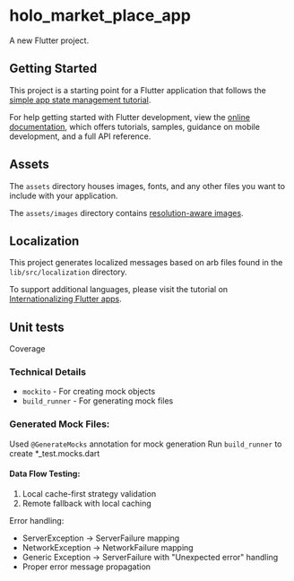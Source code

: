 # holo_market_place_app

A new Flutter project.

## Getting Started

This project is a starting point for a Flutter application that follows the
[simple app state management
tutorial](https://flutter.dev/to/state-management-sample).

For help getting started with Flutter development, view the
[online documentation](https://docs.flutter.dev), which offers tutorials,
samples, guidance on mobile development, and a full API reference.

## Assets

The `assets` directory houses images, fonts, and any other files you want to
include with your application.

The `assets/images` directory contains [resolution-aware
images](https://flutter.dev/to/resolution-aware-images).

## Localization

This project generates localized messages based on arb files found in
the `lib/src/localization` directory.

To support additional languages, please visit the tutorial on
[Internationalizing Flutter apps](https://flutter.dev/to/internationalization).

## Unit tests
Coverage

### Technical Details
- `mockito` - For creating mock objects
- `build_runner` - For generating mock files

### Generated Mock Files:
Used `@GenerateMocks` annotation for mock generation
Run `build_runner` to create *_test.mocks.dart

#### Data Flow Testing:
1. Local cache-first strategy validation
2. Remote fallback with local caching

Error handling:
- ServerException → ServerFailure mapping
- NetworkException → NetworkFailure mapping
- Generic Exception → ServerFailure with "Unexpected error" handling
- Proper error message propagation
